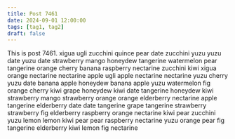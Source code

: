 ```yaml
---
title: Post 7461
date: 2024-09-01 12:00:00
tags: [tag1, tag2]
draft: false
---
```

This is post 7461.
xigua
ugli
zucchini
quince
pear
date
zucchini
yuzu
yuzu
date
yuzu
date
strawberry
mango
honeydew
tangerine
watermelon
pear
tangerine
orange
cherry
banana
raspberry
nectarine
zucchini
kiwi
xigua
orange
nectarine
nectarine
apple
ugli
apple
nectarine
nectarine
yuzu
cherry
yuzu
date
banana
apple
honeydew
banana
apple
yuzu
watermelon
fig
orange
cherry
kiwi
grape
honeydew
kiwi
date
tangerine
honeydew
kiwi
strawberry
mango
strawberry
orange
orange
elderberry
nectarine
apple
tangerine
elderberry
date
date
tangerine
grape
tangerine
strawberry
strawberry
fig
elderberry
raspberry
orange
nectarine
kiwi
pear
zucchini
yuzu
lemon
lemon
kiwi
pear
pear
raspberry
nectarine
yuzu
orange
pear
fig
tangerine
elderberry
kiwi
lemon
fig
nectarine
